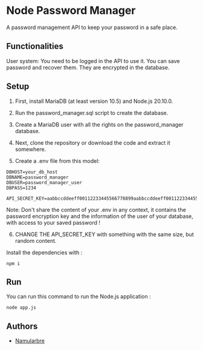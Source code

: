 # Node Password Manager

A password management API to keep your password in a safe place.

## Functionalities

User system: You need to be logged in the API to use it.
You can save password and recover them. They are encrypted in the database.

## Setup

1. First, install MariaDB (at least version 10.5) and Node.js 20.10.0.

2. Run the password_manager.sql script to create the database.

3. Create a MariaDB user with all the rights on the password_manager database.

4. Next, clone the repository or download the code and extract it somewhere.

5. Create a .env file from this model:

````
DBHOST=your_db_host
DBNAME=password_manager
DBUSER=password_manager_user
DBPASS=1234

API_SECRET_KEY=aabbccddeeff00112233445566778899aabbccddeeff00112233445566778899

````

Note: Don't share the content of your .env in any context, it contains the password encryption key and the information of the user of your database, with access to your saved password !

6. CHANGE THE API_SECRET_KEY with something with the same size, but random content.

Install the dependencies with :
````
npm i
````

## Run

You can run this command to run the Node.js application :
````
node app.js
````

## Authors

- [Namularbre](https://github.com/Namularbre)

